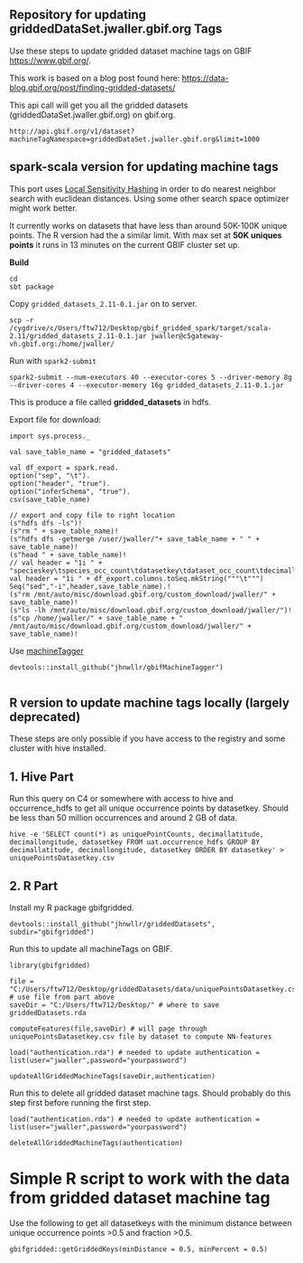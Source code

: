 ## Repository for updating griddedDataSet.jwaller.gbif.org Tags

Use these steps to update gridded dataset machine tags on GBIF https://www.gbif.org/. 

This work is based on a blog post found here:  https://data-blog.gbif.org/post/finding-gridded-datasets/

This api call will get you all the gridded datasets (griddedDataSet.jwaller.gbif.org) on gbif.org. 

```
http://api.gbif.org/v1/dataset?machineTagNamespace=griddedDataSet.jwaller.gbif.org&limit=1000

```

## spark-scala version for updating machine tags 

This port uses [Local Sensitivity Hashing](https://databricks.com/session/locality-sensitive-hashing-by-spark) in order to do nearest neighbor search with euclidean distances. Using some other search space optimizer might work better. 

It currently works on datasets that have less than around 50K-100K unique points.  The R version had the a similar limit. With max set at **50K uniques points** it runs in 13 minutes on the current GBIF cluster set up. 

**Build** 

```
cd 
sbt package
```

Copy `gridded_datasets_2.11-0.1.jar` on to server.

```
scp -r /cygdrive/c/Users/ftw712/Desktop/gbif_gridded_spark/target/scala-2.11/gridded_datasets_2.11-0.1.jar jwaller@c5gateway-vh.gbif.org:/home/jwaller/
```

Run with `spark2-submit`

```
spark2-submit --num-executors 40 --executor-cores 5 --driver-memory 8g --driver-cores 4 --executor-memory 16g gridded_datasets_2.11-0.1.jar
```

This is produce a file called **gridded_datasets** in hdfs. 

Export file for download:  

```
import sys.process._

val save_table_name = "gridded_datasets"

val df_export = spark.read.
option("sep", "\t").
option("header", "true").
option("inferSchema", "true").
csv(save_table_name)

// export and copy file to right location 
(s"hdfs dfs -ls")!
(s"rm " + save_table_name)!
(s"hdfs dfs -getmerge /user/jwaller/"+ save_table_name + " " + save_table_name)!
(s"head " + save_table_name)!
// val header = "1i " + "specieskey\tspecies_occ_count\tdatasetkey\tdataset_occ_count\tdecimallatitude\tdecimallongitude\tgbifid\tbasisofrecord\tkingdom\tclass\tkingdomkey\tclasskey\teventdate\tdatasetname\tdate"
val header = "1i " + df_export.columns.toSeq.mkString("""\t""")
Seq("sed","-i",header,save_table_name).!
(s"rm /mnt/auto/misc/download.gbif.org/custom_download/jwaller/" + save_table_name)!
(s"ls -lh /mnt/auto/misc/download.gbif.org/custom_download/jwaller/")!
(s"cp /home/jwaller/" + save_table_name + " /mnt/auto/misc/download.gbif.org/custom_download/jwaller/" + save_table_name)!

```

Use [machineTagger](https://github.com/jhnwllr/gbifMachineTagger)

```
devtools::install_github("jhnwllr/gbifMachineTagger")


```


## R version to update machine tags locally (largely deprecated)  


These steps are only possible if you have access to the registry and some cluster with hive installed. 

## 1. Hive Part

Run this query on C4 or somewhere with access to hive and occurrence_hdfs to get all unique occurrence points by datasetkey. Should be less than 50 million occurrences and around 2 GB of data. 

```
hive -e 'SELECT count(*) as uniquePointCounts, decimallatitude, decimallongitude, datasetkey FROM uat.occurrence_hdfs GROUP BY decimallatitude, decimallongitude, datasetkey ORDER BY datasetkey' > uniquePointsDatasetkey.csv

```

## 2. R Part 

Install my R package gbifgridded.

```
devtools::install_github("jhnwllr/griddedDatasets", subdir="gbifgridded")

```

Run this to update all machineTags on GBIF. 

```
library(gbifgridded)

file = "C:/Users/ftw712/Desktop/griddedDatasets/data/uniquePointsDatasetkey.csv" # use file from part above 
saveDir = "C:/Users/ftw712/Desktop/" # where to save griddedDatasets.rda

computeFeatures(file,saveDir) # will page through uniquePointsDatasetkey.csv file by dataset to compute NN-features

load("authentication.rda") # needed to update authentication = list(user="jwaller",password="yourpassword")

updateAllGriddedMachineTags(saveDir,authentication)

```

Run this to delete all gridded dataset machine tags. Should probably do this step first before running the first step. 

```
load("authentication.rda") # needed to update authentication = list(user="jwaller",password="yourpassword")

deleteAllGriddedMachineTags(authentication)

```

# Simple R script to work with the data from gridded dataset machine tag 

Use the following to get all datasetkeys with the minimum distance between unique occurrence points >0.5 and fraction >0.5. 

```
gbifgridded::getGriddedKeys(minDistance = 0.5, minPercent = 0.5) 

```



